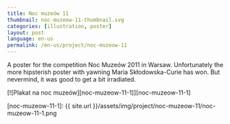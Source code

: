 ```yaml
---
title: Noc muzeów 11
thumbnail: noc-muzeow-11-thumbnail.svg
categories: [illustration, poster]
layout: post
language: en-us
permalink: /en-us/project/noc-muzeow-11
---
```


A poster for the competition Noc Muzeów 2011 in Warsaw. Unfortunately the more hipsterish poster with yawning Maria Skłodowska-Curie has won. But nevermind, it was good to get a bit irradiated.

[![Plakat na noc muzeów][noc-muzeow-11-1]][noc-muzeow-11-1]

[noc-muzeow-11-1]: {{ site.url }}/assets/img/project/noc-muzeow-11/noc-muzeow-11-1.png